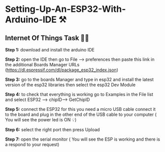 # Setting-Up-An-ESP32-With-Arduino-IDE ⚒
## Internet Of Things Task 👩‍💻 <br />

**Step 1:** download and install the arduino IDE <br />

**Step 2:** open the IDE then go to File —> preferences then paste this link in the additional Boards Manager URLs (https://dl.espressif.com/dl/package_esp32_index.json) <br />

**Step 3:** go to the boards Manager and type in esp32 and install the latest version of the esp32 libraries then select the esp32 Dev Module <br />

**Step 4:** to check that everything is working go to Examples in the File list and select ESP32 —> chipID—> GetChipID <br />

**Step 5:** connect the ESP32 for this you need a micro USB cable connect it to the board and plug in the other end of the USB cable to your computer ( You will see the power led is ON 💡) <br />

**Step 6:** select the right port then press Upload <br />

**Step 7:** open the serial monitor ( You will see the ESP is working and there is a respond to your request) <br />
